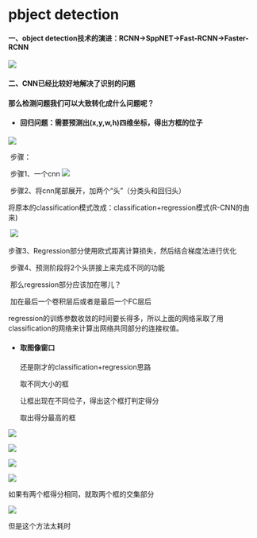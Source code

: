 # pbject detection



#### 一、object detection技术的演进：RCNN->SppNET->Fast-RCNN->Faster-RCNN



![](https://images2015.cnblogs.com/blog/1093303/201705/1093303-20170504112530304-2103953078.jpg)

#### 二、CNN已经比较好地解决了识别的问题

#### 那么检测问题我们可以大致转化成什么问题呢？

* #### 回归问题：需要预测出(x,y,w,h)四维坐标，得出方框的位子

![](https://images2015.cnblogs.com/blog/1093303/201705/1093303-20170504112638429-1953242676.png)

​	步骤：

​		步骤1、一个cnn		![](https://images2015.cnblogs.com/blog/1093303/201705/1093303-20170504112659914-1900232742.jpg)

​	步骤2、将cnn尾部展开，加两个“头”（分类头和回归头） 

​	将原本的classification模式改成：classification+regression模式(R-CNN的由来)

​	![](https://images2015.cnblogs.com/blog/1093303/201705/1093303-20170504112723757-880743532.png)

​	步骤3、Regression部分使用欧式距离计算损失，然后结合梯度法进行优化

​	步骤4、预测阶段将2个头拼接上来完成不同的功能

​	那么regression部分应该加在哪儿？

​	加在最后一个卷积层后或者是最后一个FC层后

regression的训练参数收敛的时间要长得多，所以上面的网络采取了用classification的网络来计算出网络共同部分的连接权值。

* #### 取图像窗口

  还是刚才的classification+regression思路

  取不同大小的框

  让框出现在不同位子，得出这个框打判定得分

  取出得分最高的框



![](https://images2015.cnblogs.com/blog/1093303/201705/1093303-20170504112903273-1900432759.jpg)

![](https://images2015.cnblogs.com/blog/1093303/201705/1093303-20170504112919320-1728574836.jpg)

![](https://images2015.cnblogs.com/blog/1093303/201705/1093303-20170504112933164-1200242604.jpg)

![](https://images2015.cnblogs.com/blog/1093303/201705/1093303-20170504112949320-428298146.jpg)

如果有两个框得分相同，就取两个框的交集部分

![](https://images2015.cnblogs.com/blog/1093303/201705/1093303-20170504113014179-105680354.jpg)

但是这个方法太耗时